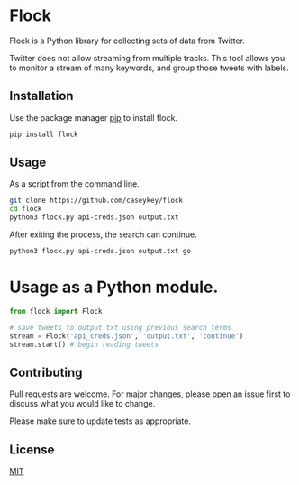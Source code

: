 # Flock

Flock is a Python library for collecting sets of data from Twitter.

Twitter does not allow streaming from multiple tracks. 
This tool allows you to monitor a stream of many keywords, and group those tweets with labels. 

## Installation

Use the package manager [pip](https://pip.pypa.io/en/stable/) to install flock.

```bash
pip install flock
```

## Usage
As a script from the command line.
```bash
git clone https://github.com/caseykey/flock
cd flock
python3 flock.py api-creds.json output.txt
```
After exiting the process, the search can continue.
```bash
python3 flock.py api-creds.json output.txt go
```
# Usage as a Python module.
```python
from flock import Flock

# save tweets to output.txt using previous search terms
stream = Flock('api_creds.json', 'output.txt', 'continue')
stream.start() # begin reading tweets
```

## Contributing
Pull requests are welcome. For major changes, please open an issue first to discuss what you would like to change.

Please make sure to update tests as appropriate.

## License
[MIT](https://choosealicense.com/licenses/mit/)


